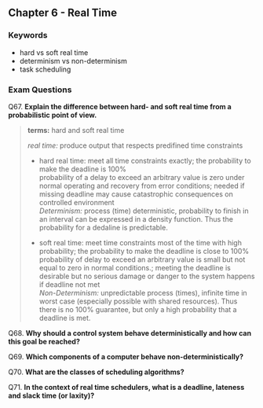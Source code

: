 
## Chapter 6 - Real Time

### Keywords

* hard vs soft real time
* determinism vs non-determinism
* task scheduling

### Exam Questions

Q67. **Explain the difference between hard- and soft real time from a probabilistic point of view.**

>**terms:** hard and soft real time
>
>*real time:* produce output that respects predifined time constraints  
> * hard real time: meet all time constraints exactly; the probability to make the deadline is 100%  
>probability of a delay to exceed an arbitrary value is zero under normal operating and recovery from error conditions; needed if missing deadline may cause catastrophic consequences on controlled environment   
>*Determinism:* process (time) deterministic, probability to finish in an interval can be expressed in a density function. Thus the probability for a dedaline is predictable.  
>
> * soft real time: meet time constraints most of the time with high probability; the probability to make the deadline is close to 100%  
>probability of delay to exceed an arbitrary value is small but not equal to zero in normal conditions.; meeting the deadline is desirable but no serious damage or danger to the system happens if deadline not met  
>*Non-Determinism:* unpredictable process (times), infinite time in worst case (especially possible with shared resources). Thus there is no 100% guarantee, but only a high probability that a deadline is met. 

Q68. **Why should a control system behave deterministically and how can this goal be reached?**

Q69. **Which components of a computer behave non-deterministically?**

Q70. **What are the classes of scheduling algorithms?**

Q71. **In the context of real time schedulers, what is a deadline, lateness and slack time (or laxity)?**

